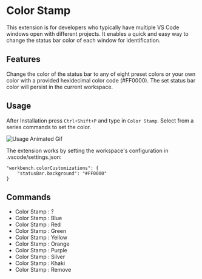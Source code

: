 # Color Stamp

This extension is for developers who typically have multiple VS Code windows open with different projects. It enables a quick and easy way to change the status bar color of each window for identification.

## Features

Change the color of the status bar to any of eight preset colors or your own color with a provided hexidecimal color code (#FF0000). The set status bar color will persist in the current workspace.


## Usage

After Installation press `Ctrl+Shift+P` and type in `Color Stamp`. Select from a series commands to set the color.

![Usage Animated Gif](images/screen.png)

The extension works by setting the workspace's configuration in .vscode/settings.json:

```
"workbench.colorCustomizations": {
    "statusBar.background": "#FF0000"
}
```

## Commands

* Color Stamp : ?
* Color Stamp : Blue
* Color Stamp : Red
* Color Stamp : Green
* Color Stamp : Yellow
* Color Stamp : Orange
* Color Stamp : Purple
* Color Stamp : Silver
* Color Stamp : Khaki
* Color Stamp : Remove